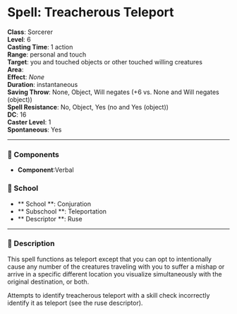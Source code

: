 
# Spell: Treacherous Teleport
**Class**: Sorcerer  
**Level**: 6  
**Casting Time**: 1 action  
**Range**: personal and touch  
**Target**: you and touched objects or other touched willing creatures  
**Area**:   
**Effect**: _None_  
**Duration**: instantaneous  
**Saving Throw**: None, Object, Will negates (+6 vs. None and Will negates (object))  
**Spell Resistance**: No, Object, Yes (no and Yes (object))  
**DC**: 16  
**Caster Level**: 1  
**Spontaneous**: Yes

---

### 🔮 Components
- **Component**:Verbal

### 🏫 School
- ** School **: Conjuration
- ** Subschool **: Teleportation
- ** Descriptor **: Ruse
---

### 📜 Description
This spell functions as teleport except that you can opt to intentionally cause any number of the creatures traveling with you to suffer a mishap or arrive in a specific different location you visualize simultaneously with the original destination, or both.

Attempts to identify treacherous teleport with a skill check incorrectly identify it as teleport (see the ruse descriptor).
